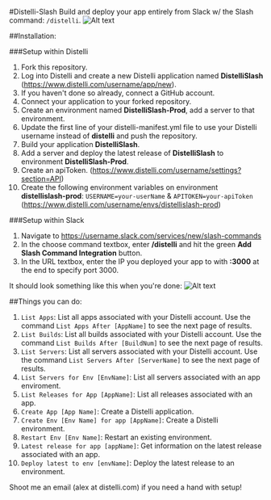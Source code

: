 #Distelli-Slash
Build and deploy your app entirely from Slack w/ the Slash command: `/distelli`.
![Alt text](http://try.distelli.com/hubfs/slack.gif)

##Installation:

###Setup within Distelli
1. Fork this repository.
2. Log into Distelli and create a new Distelli application named **DistelliSlash** (https://www.distelli.com/username/app/new).
3. If you haven't done so already, connect a GitHub account.
4. Connect your application to your forked repository.
5. Create an environment named **DistelliSlash-Prod**, add a server to that environment.
6. Update the first line of your distelli-manifest.yml file to use your Distelli username instead of **distelli** and push the repository.
7. Build your application **DistelliSlash**.
8. Add a server and deploy the latest release of **DistelliSlash** to environment **DistelliSlash-Prod**.
9. Create an apiToken. (https://www.distelli.com/username/settings?section=API)
10. Create the following environment variables on environment **distellislash-prod**: `USERNAME=your-userName` & `APITOKEN=your-apiToken` (https://www.distelli.com/username/envs/distellislash-prod)

###Setup within Slack
1. Navigate to https://username.slack.com/services/new/slash-commands
2. In the choose command textbox, enter **/distelli** and hit the green **Add Slash Command Integration** button.
3. In the URL textbox, enter the IP you deployed your app to with **:3000** at the end to specify port 3000.

It should look something like this when you're done:
![Alt text](https://monosnap.com/file/IEcnSl09wWXPaHDTEAMpPpXxBXqayz.png)

##Things you can do:
1. `List Apps`: List all apps associated with your Distelli account. Use the command `List Apps After [AppName]` to see the next page of results.
2. `List Builds`: List all builds associated with your Distelli account. Use the command `List Builds After [BuildNum]` to see the next page of results.
3. `List Servers`: List all servers associated with your Distelli account. Use the command `List Servers After [ServerName]` to see the next page of results.
4. `List Servers for Env [EnvName]`: List all servers associated with an app enviroment.
5. `List Releases for App [AppName]`: List all releases associated with an app.
6. `Create App [App Name]`: Create a Distelli application.
7. `Create Env [Env Name] for app [AppName]`: Create a Distelli environment.
8. `Restart Env [Env Name]`: Restart an existing environment.
9. `Latest release for app [appName]`: Get information on the latest release associated with an app.
10. `Deploy latest to env [envName]`: Deploy the latest release to an environment.

Shoot me an email (alex at distelli.com) if you need a hand with setup!
